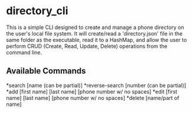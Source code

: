# directory_cli
This is a simple CLI designed to create and manage a phone directory on the user's local file system. It will create/read a 'directory.json' file in the same folder as the executable, read it to a HashMap, and allow the user to perform CRUD (Create, Read, Update, Delete) operations from the command line.

## Available Commands
*search [name (can be partial)]
*reverse-search [number (can be partial)]
*add [first name] [last name] [phone number w/ no spaces]
*edit [first name] [last name] [phone number w/ no spaces]
*delete [name/part of name]